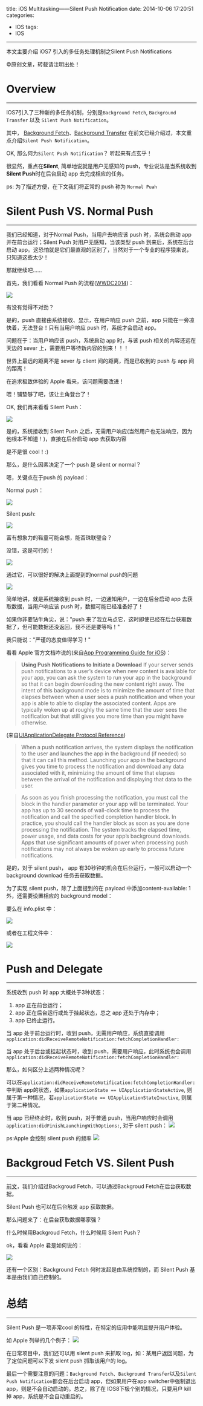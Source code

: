title: iOS Multitasking——Silent Push Notification
date: 2014-10-06 17:20:51
categories:
- IOS
tags:
- IOS
---
本文主要介绍 iOS7 引入的多任务处理机制之Silent Push Notifications
<!--more-->
©原创文章，转载请注明出处！


# Overview
_______________

IOS7引入了三种新的多任务机制，分别是`Background Fetch`, `Background Transfer` 以及 `Silent Push Notification`。

其中， [Background Fetch](http://zhaoxuefeng.gitcafe.com/2014/08/17/multitasking/)、[Background Transfer](http://zhaoxuefeng.gitcafe.com/2014/08/03/nsurlsession3/) 在前文已经介绍过，本文重点介绍`Silent Push Notification`。


OK, 那么何为`Silent Push Notification`？ 听起来有点玄乎！

很显然，重点在**Silent**, 简单地说就是用户无感知的 push，专业说法是当系统收到**Silent Push**时在后台启动 app 去完成相应的任务。

ps: 为了描述方便，在下文我们将正常的 push 称为 `Normal Puah`

# Silent Push VS. Normal Push
_______________

我们已经知道，对于Normal Push，当用户去响应该 push 时，系统会启动 app 并在前台运行；Silent Push 对用户无感知，当该类型 push 到来后，系统在后台启动 app。这恐怕就是它们最直观的区别了，当然对于一个专业的程序猿来说，只知道这些太少！

那就继续吧……

首先，我们看看 Normal Push 的流程([WWDC2014](https://developer.apple.com/videos/wwdc/2014/))：

![](/img/NormalPush.png)

有没有觉得不对劲？

是的，push 直接由系统接收、显示，在用户响应 push 之前，app 只能在一旁凉快着，无法登台！只有当用户响应 push 时，系统才会启动 app。

问题在于：当用户响应该 push，系统启动 app 时，与该 push 相关的内容还远在天边的 sever 上，需要用户等待新内容的到来！！！

世界上最远的距离不是 sever 与 client 间的距离，而是已收到的 push 与 app 间的距离！

在追求极致体验的 Apple 看来，该问题需要改进！

喂！铺垫够了吧，该让主角登台了！

OK, 我们再来看看 Silent Push：

![](/img/SilentPush.png)

是的，系统接收到 Silent Push 之后，无需用户响应(当然用户也无法响应，因为他根本不知道！)，直接在后台启动 app 去获取内容

是不是很 cool！:)

那么，是什么因素决定了一个 push 是 silent or normal？

嗯，关键点在于push 的 payload：

Normal push：

![](/img/NormalPushPlayload1.png)

Silent push:

![](/img/SilentPushPlayload1.png)

富有想象力的鞋童可能会想，能否珠联璧合？

没错，这是可行的！

![](/img/SilentAndNormalPushPlayload1.png)

通过它，可以很好的解决上面提到的normal push的问题

![](/img/SlientAndNormalPush.png)

简单地讲，就是系统接收到 push 时，一边通知用户，一边在后台启动 app 去获取数据，当用户响应该 push 时，数据可能已经准备好了！
 
如果你非要钻牛角尖，说："push 来了我立马点它，这时即使已经在后台获取数据了，但可能数据还没返回，我不还是要等吗！"

我只能说："严谨的态度值得学习！"

看看 Apple 官方文档咋说的(来自[App Programming Guide for iOS](https://developer.apple.com/library/ios/documentation/iPhone/Conceptual/iPhoneOSProgrammingGuide/BackgroundExecution/BackgroundExecution.html#//apple_ref/doc/uid/TP40007072-CH4-SW57))：

> **Using Push Notifications to Initiate a Download**
> If your server sends push notifications to a user’s device when new content is available for your app, you can ask the system to run your app in the background so that it can begin downloading the new content right away. The intent of this background mode is to minimize the amount of time that elapses between when a user sees a push notification and when your app is able to able to display the associated content. Apps are typically woken up at roughly the same time that the user sees the notification but that still gives you more time than you might have otherwise.



(来自[UIApplicationDelegate Protocol Reference](https://developer.apple.com/library/ios/documentation/uikit/reference/uiapplicationdelegate_protocol/index.html#//apple_ref/occ/intfm/UIApplicationDelegate/application:didReceiveRemoteNotification:fetchCompletionHandler:))
>When a push notification arrives, the system displays the notification to the user and launches the app in the background (if needed) so that it can call this method. Launching your app in the background gives you time to process the notification and download any data associated with it, minimizing the amount of time that elapses between the arrival of the notification and displaying that data to the user.

>As soon as you finish processing the notification, you must call the block in the handler parameter or your app will be terminated. Your app has up to 30 seconds of wall-clock time to process the notification and call the specified completion handler block. In practice, you should call the handler block as soon as you are done processing the notification. The system tracks the elapsed time, power usage, and data costs for your app’s background downloads. Apps that use significant amounts of power when processing push notifications may not always be woken up early to process future notifications.

是的，对于 silent push， app 有30秒钟的机会在后台运行，一般可以启动一个 background download 任务去获取数据。

为了实现 silent push，除了上面提到的在 payload 中添加content-available: 1外，还需要设置相应的 background model：

要么在 info.plist 中：

![](/img/SilentpushInfoplist.png)

或者在工程文件中：

![](/img/SilentPushProject.png)

# Push and Delegate
_______________

系统收到 push 时 app 大概处于3种状态：

1. app 正在前台运行；
2. app 正在后台运行或处于挂起状态，总之 app 还处于内存中；
3. app 已终止运行。

当 app 处于前台运行时，收到 push，无需用户响应，系统直接调用`application:didReceiveRemoteNotification:fetchCompletionHandler:`

当 app 处于后台或挂起状态时，收到 push，需要用户响应，此时系统也会调用`application:didReceiveRemoteNotification:fetchCompletionHandler:`

那么，如何区分上述两种情况呢？

可以在`application:didReceiveRemoteNotification:fetchCompletionHandler:`中判断 app的状态，如果`applicationState == UIApplicationStateActive`, 则属于第一种情况，若`applicationState == UIApplicationStateInactive`, 则属于第二种情况。

当 app 已经终止时，收到 push，对于普通 push，当用户响应时会调用`application:didFinishLaunchingWithOptions:`, 对于 silent push：
![](/img/slientpushdelegate.png)

ps:Apple 会控制 silent push 的频率
![](/img/Silentpushesareratelimited.png)

# Backgroud Fetch VS. Silent Push
_______________

[前文](http://zhaoxuefeng.gitcafe.com/2014/08/17/multitasking/)，我们介绍过Backgroud Fetch，可以通过Backgroud Fetch在后台获取数据。

Silent Push 也可以在后台触发 app 获取数据。

那么问题来了：在后台获取数据哪家强？

什么时候用Backgroud Fetch，什么时候用 Silent Push？

ok，看看 Apple 君是如何说的：

![](/img/Backgroundfetchandsilentpush.png)

还有一个区别：Background Fetch 何时发起是由系统控制的，而 Silent Push 基本是由我们自己控制的。


# 总结
_______________

Silent Push 是一项非常cool 的特性，在特定的应用中能明显提升用户体验。

如 Apple 列举的几个例子：
![](/img/SlinetPushuserfor.png)

在日常项目中，我们还可以用 silent push 来抓取 log，如：某用户返回问题，为了定位问题可以下发 silent push 抓取该用户的 log。

最后一个需要注意的问题：`Background Fetch`、`Background Transfer`以及`Silent Push Notification`都会在后台启动 app，但如果用户在app switcher中强制退出 app，则是不会自动启动的。总之，除了在 IOS8下极个别的情况，只要用户 kill 掉 app，系统是不会自动重启的。
